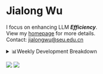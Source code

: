 #  Jialong Wu

I focus on enhancing LLM ***Efficiency***.<br>
View my [homepage](https://callanwu.github.io/) for more details. <br>
Contact: jialongwu@seu.edu.cn

<details><summary>📊Weekly Development Breakdown</summary>

<!--START_SECTION:waka-->

```txt
From: 17 January 2025 - To: 24 January 2025

Total Time: 48 mins

Bash       17 mins         █████████░░░░░░░░░░░░░░░░   35.67 %
Python     16 mins         ████████▓░░░░░░░░░░░░░░░░   34.65 %
Other      12 mins         ██████▒░░░░░░░░░░░░░░░░░░   25.14 %
Markdown   2 mins          █░░░░░░░░░░░░░░░░░░░░░░░░   04.54 %
```

<!--END_SECTION:waka-->

[![wakatime](https://wakatime.com/badge/user/c6720b29-9431-4a60-bc9d-e1fb2b6bd65f.svg)](https://wakatime.com/@c6720b29-9431-4a60-bc9d-e1fb2b6bd65f)
</details>

[![](https://img.shields.io/badge/Google%20Scholar-4385FE.svg?&color=d6d6d6&style=flat-square&logo=google-scholar)](https://scholar.google.com/citations?user=6eg2m4YAAAAJ)
![](https://komarev.com/ghpvc/?username=callanwu)
